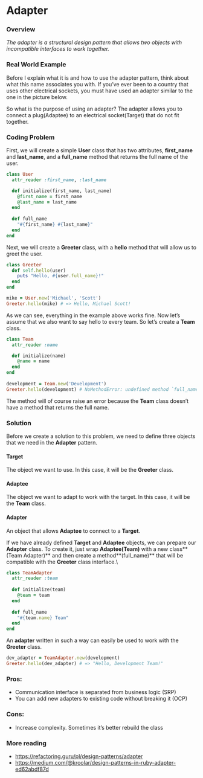 # Adapter

### Overview
_The adapter is a structural design pattern that allows two objects with incompatible interfaces to work together._

### Real World Example
Before I explain what it is and how to use the adapter pattern, think about what this name associates you with. If you’ve ever been to a country that uses other electrical sockets, you must have used an adapter similar to the one in the picture below.

So what is the purpose of using an adapter? The adapter allows you to connect a plug(Adaptee) to an electrical socket(Target) that do not fit together.

### Coding Problem
First, we will create a simple **User** class that has two attributes, **first_name** and **last_name**, and a **full_name** method that returns the full name of the user.

``` ruby
class User
  attr_reader :first_name, :last_name

  def initialize(first_name, last_name)
    @first_name = first_name
    @last_name = last_name
  end
  
  def full_name
    "#{first_name} #{last_name}"
  end
end
```


Next, we will create a **Greeter** class, with a **hello** method that will allow us to greet the user.

``` ruby
class Greeter
  def self.hello(user)
    puts "Hello, #{user.full_name}!"
  end
end

mike = User.new('Michael', 'Scott')
Greeter.hello(mike) # => Hello, Michael Scott!
```

As we can see, everything in the example above works fine. Now let’s assume that we also want to say hello to every team. So let’s create a **Team** class.

``` ruby
class Team
  attr_reader :name

  def initialize(name)
    @name = name
  end
end
  
development = Team.new('Development')
Greeter.hello(development) # NoMethodError: undefined method `full_name'
```


The method will of course raise an error because the **Team** class doesn’t have a method that returns the full name.

### Solution
Before we create a solution to this problem, we need to define three objects that we need in the **Adapter** pattern.

#### Target
The object we want to use. In this case, it will be the **Greeter** class.

#### Adaptee
The object we want to adapt to work with the target. In this case, it will be the **Team** class.

#### Adapter
An object that allows **Adaptee** to connect to a **Target**.

If we have already defined **Target** and **Adaptee** objects, we can prepare our **Adapter** class. To create it, just wrap **Adaptee(Team)** with a new class**(Team Adapter)** and then create a method**(full_name)** that will be compatible with the **Greeter** class interface.\

``` ruby
class TeamAdapter
  attr_reader :team
  
  def initialize(team)
    @team = team
  end
  
  def full_name
    "#{team.name} Team"
  end
end
```

An **adapter** written in such a way can easily be used to work with the **Greeter** class.

``` ruby
dev_adapter = TeamAdapter.new(development)
Greeter.hello(dev_adapter) # => "Hello, Development Team!"
```

### Pros:
- Communication interface is separated from business logic (SRP)
- You can add new adapters to existing code without breaking it (OCP)

### Cons:
- Increase complexity. Sometimes it’s better rebuild the class

### More reading
- https://refactoring.guru/pl/design-patterns/adapter
- https://medium.com/@kroolar/design-patterns-in-ruby-adapter-ed62abdf87d

